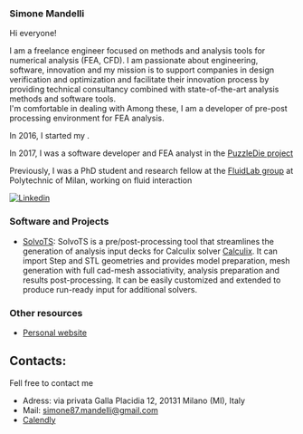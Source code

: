 ### Simone Mandelli

Hi everyone!

I am a freelance engineer focused on methods and analysis tools for numerical analysis (FEA, CFD). I am passionate about engineering, software, innovation and my mission is to support companies in design verification and optimization and facilitate their innovation process by providing technical consultancy combined with state-of-the-art analysis methods and software tools.\
I'm comfortable in dealing with Among these, I am a developer of pre-post processing environment for FEA analysis.

In 2016, I started my  .

In 2017, I was a software developer and FEA analyst in the [PuzzleDie project](https://www.costampgroup.it/it/research-details/programma-horizon-2020-1.aspx) 

Previously, I was a PhD student and research fellow at the [FluidLab group](https://www.fluidlab.polimi.it/) at Polytechnic of Milan, working on fluid interaction 


[![Linkedin](https://img.shields.io/badge/LinkedIn-0077B5?style=for-the-badge&logo=linkedin&logoColor=white)](https://www.linkedin.com/in/simonemandelli)


### Software and Projects

- [SolvoTS](https://github.com/SolvoSRL/Solvo): SolvoTS is a pre/post-processing tool that streamlines the generation of analysis input decks for Calculix solver [Calculix](http://www.dhondt.de/). It can import Step and STL geometries and provides model preparation, mesh generation with full cad-mesh associativity, analysis preparation and results post-processing. It can be easily customized and extended to produce run-ready input for additional solvers. 


### Other resources

- [Personal website](http://mandellis.github.io/)

## Contacts:

Fell free to contact me

- Adress: via privata Galla Placidia 12, 20131 Milano (MI), Italy
- Mail: [simone87.mandelli@gmail.com](simone87.mandelli@gmail.com)
- [Calendly](https://calendly.com/smandelli)

<!--
**mandellis/mandellis** is a ✨ _special_ ✨ repository because its `README.md` (this file) appears on your GitHub profile.

Here are some ideas to get you started:

- 🔭 I’m currently working on ...
- 🌱 I’m currently learning ...
- 👯 I’m looking to collaborate on ...
- 🤔 I’m looking for help with ...
- 💬 Ask me about ...
- 📫 How to reach me: ...
- 😄 Pronouns: ...
- ⚡ Fun fact: ...
-->
